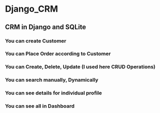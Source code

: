 # Django_CRM
## CRM in Django and SQLite
### You can create Customer
### You can Place Order according to Customer
### You can Create, Delete, Update (I used here CRUD Operations)
### You can search manually, Dynamically
### You can see details for individual profile
### You can see all in Dashboard
